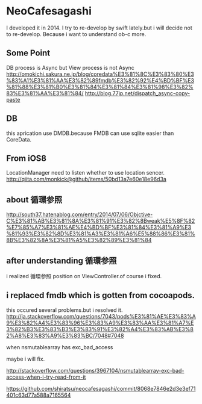 # NeoCafesagashi

I developed it in 2014.
I try to re-develop by swift lately.but i will decide not to re-develop.
Because i want to understand ob-c more.

## Some Point
DB process is Async but View process is not Async
http://omokichi.sakura.ne.jp/blog/coredata%E3%81%8C%E3%83%80%E3%83%A1%E3%81%AA%E3%82%89fmdb%E3%82%92%E4%BD%BF%E3%81%88%E3%81%B0%E3%81%84%E3%81%84%E3%81%98%E3%82%83%E3%81%AA%E3%81%84/
http://blog.77jp.net/dispatch_async-copy-paste

## DB
this aprication use DMDB.because FMDB can use sqlite easier than CoreData.

## From iOS8
LocationManager need to listen whether to use location sencer.
http://qiita.com/monkick@github/items/50bd13a7e60e18e96d3a

## about 循環参照
http://south37.hatenablog.com/entry/2014/07/06/Objctive-C%E3%81%AB%E3%81%8A%E3%81%91%E3%82%8Bweak%E5%8F%82%E7%85%A7%E3%81%AE%E4%BD%BF%E3%81%84%E3%81%A9%E3%81%93%E3%82%8D%E3%81%A3%E3%81%A6%E5%88%86%E3%81%8B%E3%82%8A%E3%81%A5%E3%82%89%E3%81%84

## after understanding 循環参照
i realized 循環参照 position on ViewController.of course i fixed.

## i replaced fmdb which is gotten from cocoapods.
this occured several problems.but i resolved it.
http://ja.stackoverflow.com/questions/7043/pods%E3%81%AE%E3%83%A9%E3%82%A4%E3%83%96%E3%83%A9%E3%83%AA%E3%81%A7%E3%82%B3%E3%83%B3%E3%83%91%E3%82%A4%E3%83%AB%E3%82%A8%E3%83%A9%E3%83%BC/7048#7048

when nsmutablearray has exc_bad_access

maybe i will fix.

http://stackoverflow.com/questions/3967104/nsmutablearray-exc-bad-access-when-i-try-read-from-it

https://github.com/shiratsu/neocafesagashi/commit/8068e7846e2d3e3ef71401c63d77a588a7165564
